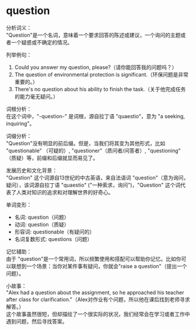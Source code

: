 # question

分析词义：  
"Question"是一个名词，意味着一个要求回答的陈述或建议，一个询问的主题或者一个疑惑或不确定的情况。

  

列举例句：

  

1.  Could you answer my question, please?（请你能回答我的问题吗？）
2.  The question of environmental protection is significant.（环保问题是非常重要的。）
3.  There's no question about his ability to finish the task.（关于他完成任务的能力毫无疑问。）

  

词根分析：  
在这个词中，"-question-" 是词根，源自拉丁语 "quaestio"，意为 "a seeking, inquiring"。

  

词缀分析：  
"Question"没有明显的前后缀。但是，当我们将其变为其他形式，比如 "questionable" （可疑的）, "questioner"（质问者/问答者）, "questioning" （质疑）等，前缀和后缀就显而易见了。

  

发展历史和文化背景：  
"Question" 这个词源自13世纪的中古英语，来自法语词 "question"（意为询问，疑问），该词源自拉丁语 "quaestio" ("一种索求，询问")，"Question" 这个词代表了人类对知识的追求和对理解世界的好奇心。

  

单词变形：

  

*   名词: question（问题）
*   动词: question（质疑）
*   形容词: questionable（有疑问的）
*   名词复数形式: questions（问题）

  

记忆辅助：  
由于 "question"是一个常用词，所以频繁使用和搭配可以帮助你记忆。比如你可以联想到一个场景：当你对某件事有疑问，你就会"raise a question"（提出一个问题）。

  

小故事：  
"Alex had a question about the assignment, so he approached his teacher after class for clarification."（Alex对作业有个问题，所以他在课后找到老师寻求解答。）  
这个故事虽然很短，但却描绘了一个很实际的状况，我们经常会在学习或者工作中遇到问题，然后寻找答案。
